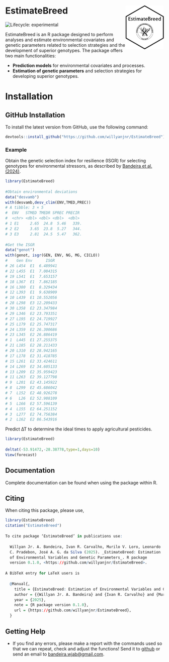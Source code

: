 # EstimateBreed <img src="man/figures/logo.png" align="right" height="140/"/>

<!-- badges: start -->
![Lifecycle: experimental](https://lifecycle.r-lib.org/articles/figures/lifecycle-experimental.svg)
<!-- badges: end -->


EstimateBreed is an R package designed to perform analyses and estimate environmental covariates and genetic parameters related to selection strategies and the development of superior genotypes. The package offers two main functionalities: 
- **Prediction models** for environmental covariates and processes.
- **Estimation of genetic parameters** and selection strategies for developing superior genotypes.

# Installation

## GitHub Installation

To install the latest version from GitHub, use the following command:

```r
devtools::install_github("https://github.com/willyanjnr/EstimateBreed")
```

### Example
Obtain the genetic selection index for resilience (ISGR) for selecting genotypes for environmental stressors, as described by [Bandeira et al. (2024)](https://www.cropj.com/Carvalho_18_12_2024_825_830.pdf).

``` r
library(EstimateBreed)

#Obtain environmental deviations
data("desvamb")
with(desvamb,desv_clim(ENV,TMED,PREC))
# A tibble: 3 × 5
#  ENV   STMED TMEDR SPREC PRECIR
#  <chr> <dbl> <dbl> <dbl>  <dbl>
# 1 E1     2.65  24.8  5.46   339.
# 2 E2     3.65  23.8  5.27   344.
# 3 E3     2.81  24.5  5.47   362.

#Get the ISGR
data("genot")
with(genot, isgr(GEN, ENV, NG, MG, CICLO))
#    Gen Env      ISGR
# 26 L454  E1  6.489941
# 22 L455  E1  7.084315
# 19 L541  E1  7.653157
# 18 L367  E1  7.862185
# 16 L380  E1  8.329434
# 12 L393  E1  9.638909
# 10 L439  E1 10.552056
# 28 L298  E3 12.209433
# 30 L358  E2 23.347984
# 29 L346  E2 23.793351
# 27 L195  E2 24.719927
# 25 L179  E2 25.747317
# 24 L359  E2 26.300686
# 23 L345  E2 26.886419
# 1  L445  E1 27.255375
# 21 L185  E2 28.211433
# 20 L310  E2 28.942165
# 17 L178  E2 31.418785
# 15 L261  E2 33.424611
# 14 L269  E2 34.605133
# 13 L209  E2 35.959423
# 11 L263  E2 39.127798
# 9  L201  E2 43.145922
# 8  L299  E2 45.686042
# 7  L152  E2 48.926278
# 6   L26  E2 52.988109
# 5  L166  E2 57.596139
# 4  L155  E2 64.251152
# 3  L277  E2 74.756384
# 2  L162  E2 86.543916
```
Predict ∆T to determine the ideal times to apply agricultural pesticides.
``` r
library(EstimateBreed)

deltat(-53.91472,-28.38778,type=1,days=10)
View(forecast)
```

## Documentation
Complete documentation can be found when using the package within R.

## Citing
When citing this package, please use,
``` r
library(EstimateBreed)
citation("EstimateBreed")

To cite package ‘EstimateBreed’ in publications use:

  Willyan Jr. A. Bandeira, Ivan R. Carvalho, Murilo V. Loro, Leonardo
  C. Pradebon, José A. G. da Silva (2025). _EstimateBreed: Estimation
  of Environmental Variables and Genetic Parameters_. R package
  version 0.1.0, <https://github.com/willyanjnr/EstimateBreed>.

A BibTeX entry for LaTeX users is

  @Manual{,
    title = {EstimateBreed: Estimation of Environmental Variables and Genetic Parameters},
    author = {{Willyan Jr. A. Bandeira} and {Ivan R. Carvalho} and {Murilo V. Loro} and {Leonardo C. Pradebon} and {José A. G. da Silva}},
    year = {2025},
    note = {R package version 0.1.0},
    url = {https://github.com/willyanjnr/EstimateBreed},
  }
```

## Getting Help
- If you find any errors, please make a report with the commands used so that we can repeat, check and adjust the functions! Send it to [github](https://github.com/willyanjnr/EstimateBreed/issues) or send an email to bandeira.wjab@gmail.com.
